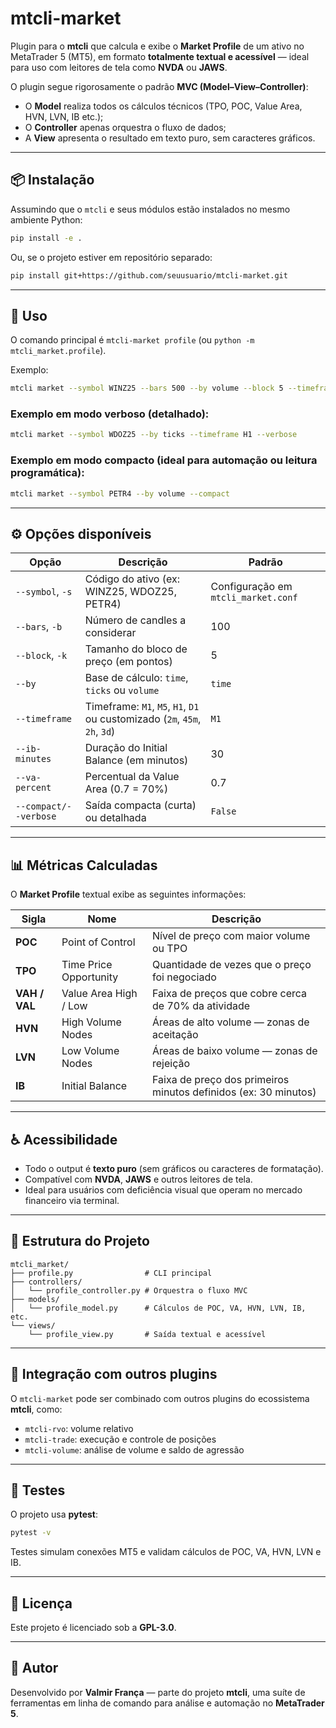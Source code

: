 # mtcli-market

Plugin para o **mtcli** que calcula e exibe o **Market Profile** de um ativo no MetaTrader 5 (MT5), em formato **totalmente textual e acessível** — ideal para uso com leitores de tela como **NVDA** ou **JAWS**.

O plugin segue rigorosamente o padrão **MVC (Model–View–Controller)**:
- O **Model** realiza todos os cálculos técnicos (TPO, POC, Value Area, HVN, LVN, IB etc.);
- O **Controller** apenas orquestra o fluxo de dados;
- A **View** apresenta o resultado em texto puro, sem caracteres gráficos.

---

## 📦 Instalação

Assumindo que o `mtcli` e seus módulos estão instalados no mesmo ambiente Python:

```bash
pip install -e .
````

Ou, se o projeto estiver em repositório separado:

```bash
pip install git+https://github.com/seuusuario/mtcli-market.git
```

---

## 🚀 Uso

O comando principal é `mtcli-market profile` (ou `python -m mtcli_market.profile`).

Exemplo:

```bash
mtcli market --symbol WINZ25 --bars 500 --by volume --block 5 --timeframe 15m
```

### Exemplo em modo verboso (detalhado):

```bash
mtcli market --symbol WDOZ25 --by ticks --timeframe H1 --verbose
```

### Exemplo em modo compacto (ideal para automação ou leitura programática):

```bash
mtcli market --symbol PETR4 --by volume --compact
```

---

## ⚙️ Opções disponíveis

| Opção                 | Descrição                                                                  | Padrão                              |
| --------------------- | -------------------------------------------------------------------------- | ----------------------------------- |
| `--symbol`, `-s`      | Código do ativo (ex: WINZ25, WDOZ25, PETR4)                                | Configuração em `mtcli_market.conf` |
| `--bars`, `-b`        | Número de candles a considerar                                             | 100                                 |
| `--block`, `-k`       | Tamanho do bloco de preço (em pontos)                                      | 5                                   |
| `--by`                | Base de cálculo: `time`, `ticks` ou `volume`                               | `time`                              |
| `--timeframe`         | Timeframe: `M1`, `M5`, `H1`, `D1` ou customizado (`2m`, `45m`, `2h`, `3d`) | `M1`                                |
| `--ib-minutes`        | Duração do Initial Balance (em minutos)                                    | 30                                  |
| `--va-percent`        | Percentual da Value Area (0.7 = 70%)                                       | 0.7                                 |
| `--compact/--verbose` | Saída compacta (curta) ou detalhada                                        | `False`                             |

---

## 📊 Métricas Calculadas

O **Market Profile** textual exibe as seguintes informações:

| Sigla         | Nome                   | Descrição                                                       |
| ------------- | ---------------------- | --------------------------------------------------------------- |
| **POC**       | Point of Control       | Nível de preço com maior volume ou TPO                          |
| **TPO**       | Time Price Opportunity | Quantidade de vezes que o preço foi negociado                   |
| **VAH / VAL** | Value Area High / Low  | Faixa de preços que cobre cerca de 70% da atividade             |
| **HVN**       | High Volume Nodes      | Áreas de alto volume — zonas de aceitação                       |
| **LVN**       | Low Volume Nodes       | Áreas de baixo volume — zonas de rejeição                       |
| **IB**        | Initial Balance        | Faixa de preço dos primeiros minutos definidos (ex: 30 minutos) |

---

## ♿ Acessibilidade

* Todo o output é **texto puro** (sem gráficos ou caracteres de formatação).
* Compatível com **NVDA**, **JAWS** e outros leitores de tela.
* Ideal para usuários com deficiência visual que operam no mercado financeiro via terminal.

---

## 🧱 Estrutura do Projeto

```
mtcli_market/
├── profile.py                # CLI principal
├── controllers/
│   └── profile_controller.py # Orquestra o fluxo MVC
├── models/
│   └── profile_model.py      # Cálculos de POC, VA, HVN, LVN, IB, etc.
└── views/
    └── profile_view.py       # Saída textual e acessível
```

---

## 🧩 Integração com outros plugins

O `mtcli-market` pode ser combinado com outros plugins do ecossistema **mtcli**, como:

* `mtcli-rvo`: volume relativo
* `mtcli-trade`: execução e controle de posições
* `mtcli-volume`: análise de volume e saldo de agressão

---

## 🧪 Testes

O projeto usa **pytest**:

```bash
pytest -v
```

Testes simulam conexões MT5 e validam cálculos de POC, VA, HVN, LVN e IB.

---

## 📄 Licença

Este projeto é licenciado sob a **GPL-3.0**.

---

## 🧠 Autor

Desenvolvido por **Valmir França** — parte do projeto **mtcli**, uma suíte de ferramentas em linha de comando para análise e automação no **MetaTrader 5**.

```

